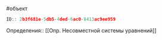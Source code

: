 #объект

```javascript
ID:: 2b3f681e-5db5-4ded-6ac0-8413ac9ee959
```

Определения:: [[Опр. Несовместной системы уравнений]]
